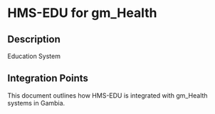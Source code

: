 # HMS-EDU for gm_Health

## Description

Education System

## Integration Points

This document outlines how HMS-EDU is integrated with gm_Health systems in Gambia.
